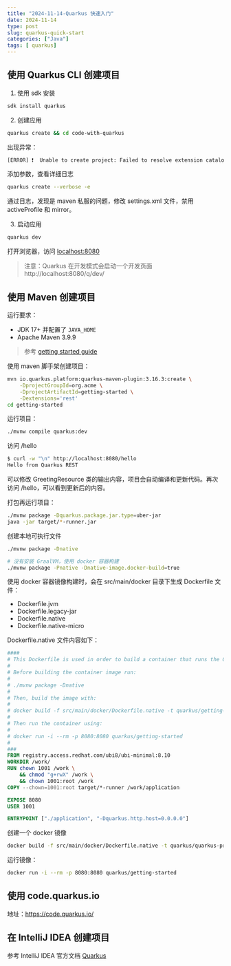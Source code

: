 ```yaml
---
title: "2024-11-14-Quarkus 快速入门"
date: 2024-11-14
type: post
slug: quarkus-quick-start
categories: ["Java"]
tags: [ quarkus]
---
```


## 使用  Quarkus CLI 创建项目

1. 使用 sdk 安装

```bash
sdk install quarkus
```

2. 创建应用

```bash
quarkus create && cd code-with-quarkus
```

出现异常：

```bash
[ERROR] ❗  Unable to create project: Failed to resolve extension catalog of io.quarkus.platform:quarkus-qpid-jms-bom:pom:3.16.3
```

添加参数，查看详细日志

```bash
quarkus create --verbose -e
```

通过日志，发现是 maven 私服的问题，修改 settings.xml 文件，禁用 activeProfile 和 mirror。

3. 启动应用

```bash
quarkus dev
```

打开浏览器，访问 [localhost:8080](http://localhost:8080)

> 注意：Quarkus 在开发模式会启动一个开发页面 http://localhost:8080/q/dev/

## 使用 Maven 创建项目

运行要求：

- JDK 17+ 并配置了 `JAVA_HOME`
- Apache Maven 3.9.9

> 参考 [getting started guide](https://quarkus.io/guides/getting-started)

使用 maven 脚手架创建项目：

```bash
mvn io.quarkus.platform:quarkus-maven-plugin:3.16.3:create \
    -DprojectGroupId=org.acme \
    -DprojectArtifactId=getting-started \
    -Dextensions='rest'
cd getting-started
```

运行项目：

```bash
./mvnw compile quarkus:dev
```

访问 /hello

```bash
$ curl -w "\n" http://localhost:8080/hello
Hello from Quarkus REST
```

可以修改 GreetingResource 类的输出内容，项目会自动编译和更新代码。再次访问 /hello，可以看到更新后的内容。

打包再运行项目：

```bash
./mvnw package -Dquarkus.package.jar.type=uber-jar
java -jar target/*-runner.jar
```

创建本地可执行文件

```bash
./mvnw package -Dnative

# 没有安装 GraalVM，使用 docker 容器构建
./mvnw package -Pnative -Dnative-image.docker-build=true
```

使用 docker 容器镜像构建时，会在 src/main/docker 目录下生成 Dockerfile 文件：

- Dockerfile.jvm
- Dockerfile.legacy-jar 
- Dockerfile.native 
- Dockerfile.native-micro 

Dockerfile.native  文件内容如下：

```dockerfile
####
# This Dockerfile is used in order to build a container that runs the Quarkus application in native (no JVM) mode.
#
# Before building the container image run:
#
# ./mvnw package -Dnative
#
# Then, build the image with:
#
# docker build -f src/main/docker/Dockerfile.native -t quarkus/getting-started .
#
# Then run the container using:
#
# docker run -i --rm -p 8080:8080 quarkus/getting-started
#
###
FROM registry.access.redhat.com/ubi8/ubi-minimal:8.10
WORKDIR /work/
RUN chown 1001 /work \
    && chmod "g+rwX" /work \
    && chown 1001:root /work
COPY --chown=1001:root target/*-runner /work/application

EXPOSE 8080
USER 1001

ENTRYPOINT ["./application", "-Dquarkus.http.host=0.0.0.0"]
```

创建一个 docker 镜像

```bash
docker build -f src/main/docker/Dockerfile.native -t quarkus/quarkus-project .
```

运行镜像：

```bash
docker run -i --rm -p 8080:8080 quarkus/getting-started
```



## 使用 code.quarkus.io

地址：https://code.quarkus.io/



## 在 IntelliJ IDEA 创建项目

参考 IntelliJ IDEA 官方文档 [Quarkus﻿](https://www.jetbrains.com/help/idea/quarkus.html)
